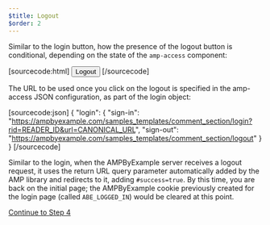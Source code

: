 ```yaml
---
$title: Logout
$order: 2
---
```


Similar to the login button, how the presence of the logout button is conditional, depending on the state of the `amp-access` component:

[sourcecode:html]
<button amp-access="loggedIn" amp-access-hide tabindex="0" on="tap:amp-access.login-sign-out" class="button-primary comment-button">Logout</button>
[/sourcecode]

The URL to be used once you click on the logout is specified in the amp-access JSON configuration, as part of the login object:

[sourcecode:json]
{
"login": {
          "sign-in": "https://ampbyexample.com/samples_templates/comment_section/login?rid=READER_ID&url=CANONICAL_URL",
          "sign-out": "https://ampbyexample.com/samples_templates/comment_section/logout"
        }
}
[/sourcecode]

Similar to the login, when the AMPByExample server receives a logout request, it uses the return URL query parameter automatically added by the AMP library and redirects to it, adding `#success=true`. By this time, you are back on the initial page; the AMPByExample cookie previously created for the login page (called `ABE_LOGGED_IN`) would be cleared at this point.

<a class="go-button button" href="/docs/get_started/login_requiring/summary.html">Continue to Step 4</a>